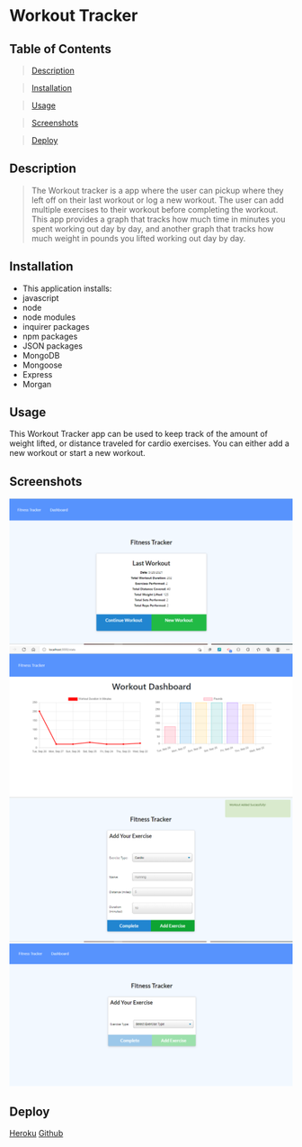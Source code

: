 # Workout Tracker
## Table of Contents

>[Description](#Description)

>[Installation](#Installation)

>[Usage](#Usage)

>[Screenshots](#Screenshots)

>[Deploy](#Deploy)

## Description

> The Workout tracker is a app where the user can pickup where they left off on their last workout or log a new workout. The user can add multiple exercises to their workout before completing the workout.
> This app provides a graph that tracks how much time in minutes you spent working out day by day, and another graph that tracks how much weight in pounds you lifted working out day by day.
> 

## Installation

* This application installs:
* javascript
* node
* node modules
* inquirer packages
* npm packages
* JSON packages
* MongoDB
* Mongoose
* Express
* Morgan


## Usage 

This Workout Tracker app can be used to keep track of the amount of weight lifted, or distance traveled for cardio exercises. You can either add a new workout or start a new workout.
## Screenshots

![alt image](./public/2021-09-28(9).png)
![alt image](./public/2021-09-28(11).png)
![alt image](./public/2021-09-28(13).png)
![alt image](./public/2021-09-28(14).png)

## Deploy

[Heroku](enigmatic-oasis-24150.herokuapp.com/)
[Github](https://github.com/Maalie04/Workout_Tracker/)

